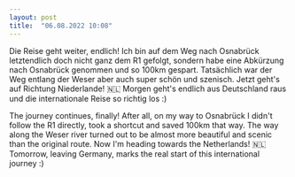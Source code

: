 ```yaml
---
layout: post
title:  "06.08.2022 10:08"
---
```


Die Reise geht weiter, endlich! Ich bin auf dem Weg nach Osnabrück letztendlich doch nicht ganz dem R1 gefolgt, sondern habe eine Abkürzung nach Osnabrück genommen und so 100km gespart. Tatsächlich war der Weg entlang der Weser aber auch super schön und szenisch.
Jetzt geht's auf Richtung Niederlande! 🇳🇱 Morgen geht's endlich aus Deutschland raus und die internationale Reise so richtig los :) 

The journey continues, finally! After all, on my way to Osnabrück I didn't follow the R1 directly, took a shortcut and saved 100km that way. The way along the Weser river turned out to be almost more beautiful and scenic than the original route.
Now I'm heading towards the Netherlands! 🇳🇱 Tomorrow, leaving Germany, marks the real start of this international journey :)
